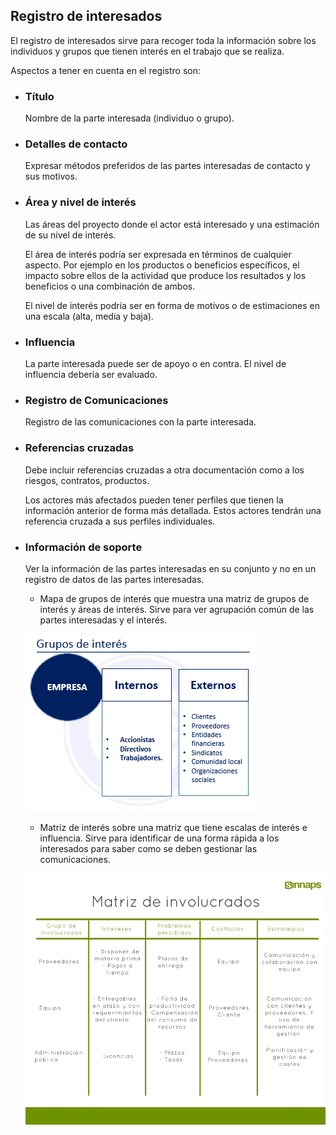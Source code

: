 ## Registro de interesados

El registro de interesados sirve para recoger toda la información sobre los individuos y grupos que tienen interés en el trabajo que se realiza.

Aspectos a tener en cuenta en el registro son:

* ###  Título
   Nombre de la parte interesada (individuo o grupo).

* ### Detalles de contacto
   Expresar métodos preferidos de las partes interesadas de contacto y sus motivos.

* ### Área y nivel de interés
  Las áreas del proyecto donde el actor está interesado y una estimación de su nivel de interés.
  
  El área de interés podría ser expresada en términos de cualquier aspecto. Por ejemplo en los productos o beneficios específicos, el impacto sobre ellos de la actividad que produce los resultados y los beneficios o una combinación de ambos.
  
  El nivel de interés podría ser en forma de motivos o de estimaciones en una escala (alta, media y baja).

* ### Influencia
  La parte interesada puede ser de apoyo o en contra. El nivel de influencia debería ser evaluado.

* ### Registro de Comunicaciones
  Registro de las comunicaciones con la parte interesada.

* ### Referencias cruzadas
  Debe incluir referencias cruzadas a otra documentación como a los riesgos, contratos, productos.

  Los actores más afectados pueden tener perfiles que tienen la información anterior de forma más detallada. Estos actores tendrán una referencia cruzada a sus perfiles individuales.

* ### Información de soporte
  Ver la información de las partes interesadas en su conjunto y no en un registro de datos de las partes interesadas.
  
  - Mapa de grupos de interés que muestra una matriz de grupos de interés y áreas de interés. Sirve para ver agrupación común de las partes interesadas y el interés.
  
  ![Mapa de grupos de interés](https://raw.githubusercontent.com/cs-ehu/img/master/gruposInteres.png)
  
  - Matriz de interés sobre una matriz que tiene escalas de interés e influencia. Sirve para identificar de una forma rápida a los interesados para saber como se deben gestionar las comunicaciones. 
  
  ![Matriz de interés](https://raw.githubusercontent.com/cs-ehu/img/master/matrizInvolucrados.jpg)
